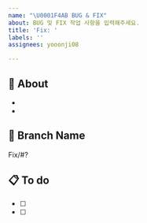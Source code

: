 ```yaml
---
name: "\U0001F4AB BUG & FIX"
about: BUG 및 FIX 작업 사항을 입력해주세요.
title: 'Fix: '
labels: ''
assignees: yooonji08

---
```


## 🤔 About
- 
- 

## 💫 Branch Name
Fix/#?

## 📋 To do
- [ ] 
- [ ]
